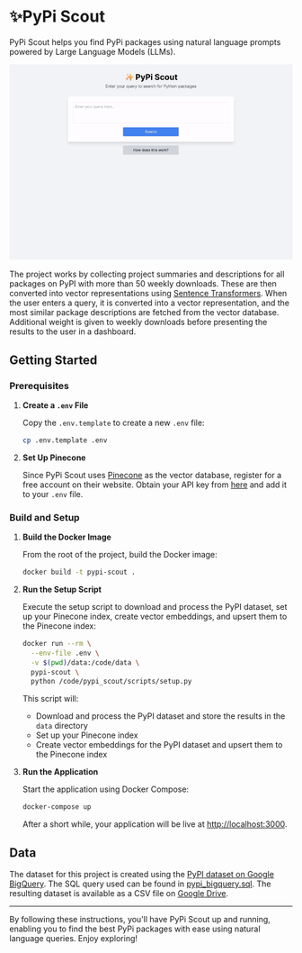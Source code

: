 # ✨PyPi Scout

PyPi Scout helps you find PyPi packages using natural language prompts powered by Large Language Models (LLMs).

![Demo](./demo.gif)

The project works by collecting project summaries and descriptions for all packages on PyPI with more than 50 weekly downloads. These are then converted into vector representations using [Sentence Transformers](https://www.sbert.net/). When the user enters a query, it is converted into a vector representation, and the most similar package descriptions are fetched from the vector database. Additional weight is given to weekly downloads before presenting the results to the user in a dashboard.

## Getting Started

### Prerequisites

1. **Create a `.env` File**

   Copy the `.env.template` to create a new `.env` file:

   ```sh
   cp .env.template .env
   ```

2. **Set Up Pinecone**

   Since PyPi Scout uses [Pinecone](https://www.pinecone.io/) as the vector database, register for a free account on their website. Obtain your API key from [here](https://docs.pinecone.io/guides/get-started/quickstart) and add it to your `.env` file.

### Build and Setup

1. **Build the Docker Image**

   From the root of the project, build the Docker image:

   ```sh
   docker build -t pypi-scout .
   ```

2. **Run the Setup Script**

   Execute the setup script to download and process the PyPI dataset, set up your Pinecone index, create vector embeddings, and upsert them to the Pinecone index:

   ```sh
   docker run --rm \
     --env-file .env \
     -v $(pwd)/data:/code/data \
     pypi-scout \
     python /code/pypi_scout/scripts/setup.py
   ```

   This script will:

   - Download and process the PyPI dataset and store the results in the `data` directory
   - Set up your Pinecone index
   - Create vector embeddings for the PyPI dataset and upsert them to the Pinecone index

3. **Run the Application**

   Start the application using Docker Compose:

   ```sh
   docker-compose up
   ```

   After a short while, your application will be live at [http://localhost:3000](http://localhost:3000).

## Data

The dataset for this project is created using the [PyPI dataset on Google BigQuery](https://console.cloud.google.com/marketplace/product/gcp-public-data-pypi/pypi?project=regal-net-412415). The SQL query used can be found in [pypi_bigquery.sql](./pypi_bigquery.sql). The resulting dataset is available as a CSV file on [Google Drive](https://drive.google.com/file/d/1huR7-VD3AieBRCcQyRX9MWbPLMb_czjq/view?usp=sharing).

---

By following these instructions, you'll have PyPi Scout up and running, enabling you to find the best PyPi packages with ease using natural language queries. Enjoy exploring!
